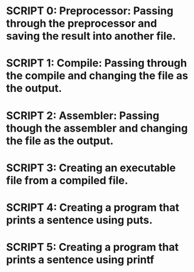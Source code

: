 # SCRIPT 0: Preprocessor: Passing through the preprocessor and saving the result into another file.
# SCRIPT 1: Compile: Passing through the compile and changing the file as the output.
# SCRIPT 2: Assembler: Passing though the assembler and changing the file as the output.
# SCRIPT 3: Creating an executable file from a compiled file.
# SCRIPT 4: Creating a program that prints a sentence using puts.
# SCRIPT 5: Creating a program that prints a sentence using printf 
